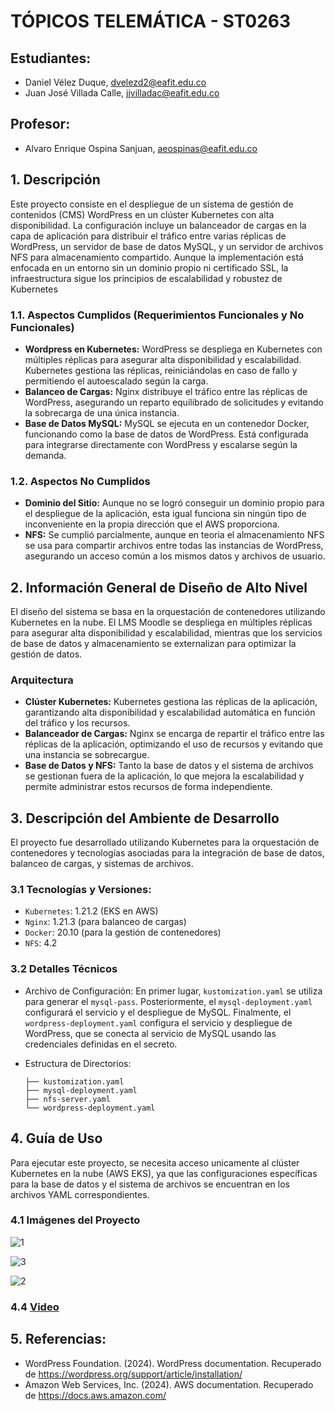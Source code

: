 # TÓPICOS TELEMÁTICA - ST0263

## Estudiantes: 
- Daniel Vélez Duque, dvelezd2@eafit.edu.co  
- Juan José Villada Calle, jjvilladac@eafit.edu.co

## Profesor: 
- Alvaro Enrique Ospina Sanjuan, aeospinas@eafit.edu.co

## 1. Descripción
Este proyecto consiste en el despliegue de un sistema de gestión de contenidos (CMS) WordPress en un clúster Kubernetes con alta disponibilidad. La configuración incluye un balanceador de cargas en la capa de aplicación para distribuir el tráfico entre varias réplicas de WordPress, un servidor de base de datos MySQL, y un servidor de archivos NFS para almacenamiento compartido. Aunque la implementación está enfocada en un entorno sin un dominio propio ni certificado SSL, la infraestructura sigue los principios de escalabilidad y robustez de Kubernetes

### 1.1. Aspectos Cumplidos (Requerimientos Funcionales y No Funcionales)
- **Wordpress en Kubernetes:** WordPress se despliega en Kubernetes con múltiples réplicas para asegurar alta disponibilidad y escalabilidad. Kubernetes gestiona las réplicas, reiniciándolas en caso de fallo y permitiendo el autoescalado según la carga.
- **Balanceo de Cargas:** Nginx distribuye el tráfico entre las réplicas de WordPress, asegurando un reparto equilibrado de solicitudes y evitando la sobrecarga de una única instancia.
- **Base de Datos MySQL:** MySQL se ejecuta en un contenedor Docker, funcionando como la base de datos de WordPress. Está configurada para integrarse directamente con WordPress y escalarse según la demanda.

### 1.2. Aspectos No Cumplidos
- **Dominio del Sitio:** Aunque no se logró conseguir un dominio propio para el despliegue de la aplicación, esta igual funciona sin ningún tipo de inconveniente en la propia dirección que el AWS proporciona.
- **NFS:** Se cumplió parcialmente, aunque en teoria el almacenamiento NFS se usa para compartir archivos entre todas las instancias de WordPress, asegurando un acceso común a los mismos datos y archivos de usuario.
  
## 2.  Información General de Diseño de Alto Nivel
El diseño del sistema se basa en la orquestación de contenedores utilizando Kubernetes en la nube. El LMS Moodle se despliega en múltiples réplicas para asegurar alta disponibilidad y escalabilidad, mientras que los servicios de base de datos y almacenamiento se externalizan para optimizar la gestión de datos.

### Arquitectura
- **Clúster Kubernetes:** Kubernetes gestiona las réplicas de la aplicación, garantizando alta disponibilidad y escalabilidad automática en función del tráfico y los recursos.
- **Balanceador de Cargas:** Nginx se encarga de repartir el tráfico entre las réplicas de la aplicación, optimizando el uso de recursos y evitando que una instancia se sobrecargue.
- **Base de Datos y NFS:** Tanto la base de datos y el sistema de archivos se gestionan fuera de la aplicación, lo que mejora la escalabilidad y permite administrar estos recursos de forma independiente.

## 3. Descripción del Ambiente de Desarrollo
El proyecto fue desarrollado utilizando Kubernetes para la orquestación de contenedores y tecnologías asociadas para la integración de base de datos, balanceo de cargas, y sistemas de archivos.

### 3.1 Tecnologías y Versiones:
- `Kubernetes`: 1.21.2 (EKS en AWS)
- `Nginx`: 1.21.3 (para balanceo de cargas)
- `Docker`: 20.10 (para la gestión de contenedores)
- `NFS`: 4.2
 
### 3.2 Detalles Técnicos
- Archivo de Configuración: En primer lugar, `kustomization.yaml` se utiliza para generar el `mysql-pass`. Posteriormente, el `mysql-deployment.yaml` configurará el servicio y el despliegue de MySQL. Finalmente, el `wordpress-deployment.yaml` configura el servicio y despliegue de WordPress, que se conecta al servicio de MySQL usando las credenciales definidas en el secreto.
  
- Estructura de Directorios:
  
  ```
  ├── kustomization.yaml
  ├── mysql-deployment.yaml
  ├── nfs-server.yaml
  └── wordpress-deployment.yaml
  ```

## 4. Guía de Uso
Para ejecutar este proyecto, se necesita acceso unicamente al clúster Kubernetes en la nube (AWS EKS), ya que las configuraciones específicas para la base de datos y el sistema de archivos se encuentran en los archivos YAML correspondientes.

### 4.1 Imágenes del Proyecto

![1](https://github.com/user-attachments/assets/50b20e95-efca-4b10-8a36-f0ac4a6b4df9)

![3](https://github.com/user-attachments/assets/4e524a99-a5cf-445b-904b-3d9be24a20cd)

![2](https://github.com/user-attachments/assets/b06db77d-9d59-49ba-9a25-51caffda54d9)

### 4.4 [Video](https://youtu.be/n34wxBE0g68)
 
## 5. Referencias:
- WordPress Foundation. (2024). WordPress documentation. Recuperado de https://wordpress.org/support/article/installation/
- Amazon Web Services, Inc. (2024). AWS documentation. Recuperado de https://docs.aws.amazon.com/
